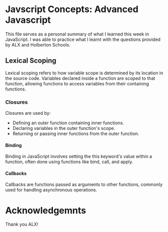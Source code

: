 # Javscript Concepts: Advanced Javascript
This file serves as a personal summary of what I learned this week in JavaScript. I was able to practice what I learnt with the questions provided by ALX and Holberton Schools.

## Lexical Scoping
Lexical scoping refers to how variable scope is determined by its location in the source code. Variables declared inside a function are scoped to that function, allowing functions to access variables from their containing functions.

### Closures
Closures are used by:
- Defining an outer function containing inner functions.
- Declaring variables in the outer function's scope.
- Returning or passing inner functions from the outer function.

#### Binding
Binding in JavaScript involves setting the this keyword's value within a function, often done using functions like bind, call, and apply.

#### Callbacks
Callbacks are functions passed as arguments to other functions, commonly used for handling asynchronous operations.

# Acknowledgemnts
Thank you ALX!